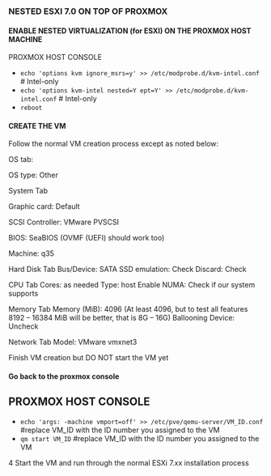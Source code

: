 ### NESTED ESXI 7.0 ON TOP OF PROXMOX

#### ENABLE NESTED VIRTUALIZATION (for ESXI) ON THE PROXMOX HOST MACHINE
PROXMOX HOST CONSOLE
- `echo 'options kvm ignore_msrs=y' >> /etc/modprobe.d/kvm-intel.conf `      # Intel-only
- `echo 'options kvm-intel nested=Y ept=Y' >> /etc/modprobe.d/kvm-intel.conf` # Intel-only
- `reboot`

#### CREATE THE VM
Follow the normal VM creation process except as noted below:

OS tab:

OS type: Other

System Tab

Graphic card: Default

SCSI Controller: VMware PVSCSI

BIOS: SeaBIOS (OVMF (UEFI) should work too)

Machine: q35

Hard Disk Tab
Bus/Device: SATA
SSD emulation: Check
Discard: Check

CPU Tab
Cores: as needed
Type: host 
Enable NUMA: Check if our system supports

Memory Tab
Memory (MiB): 4096 (At least 4096, but to test all features 8192 – 16384 MiB will be better, that is 8G – 16G)
Ballooning Device: Uncheck

Network Tab
Model: VMware vmxnet3

Finish VM creation but DO NOT start the VM yet

#### Go back to the proxmox console
## PROXMOX HOST CONSOLE
- `echo 'args: -machine vmport=off' >> /etc/pve/qemu-server/VM_ID.conf` #replace VM_ID with the ID number you assigned to the VM
- `qm start VM_ID` #replace VM_ID with the ID number you assigned to the VM

4 Start the VM and run through the normal ESXi 7.xx installation process
